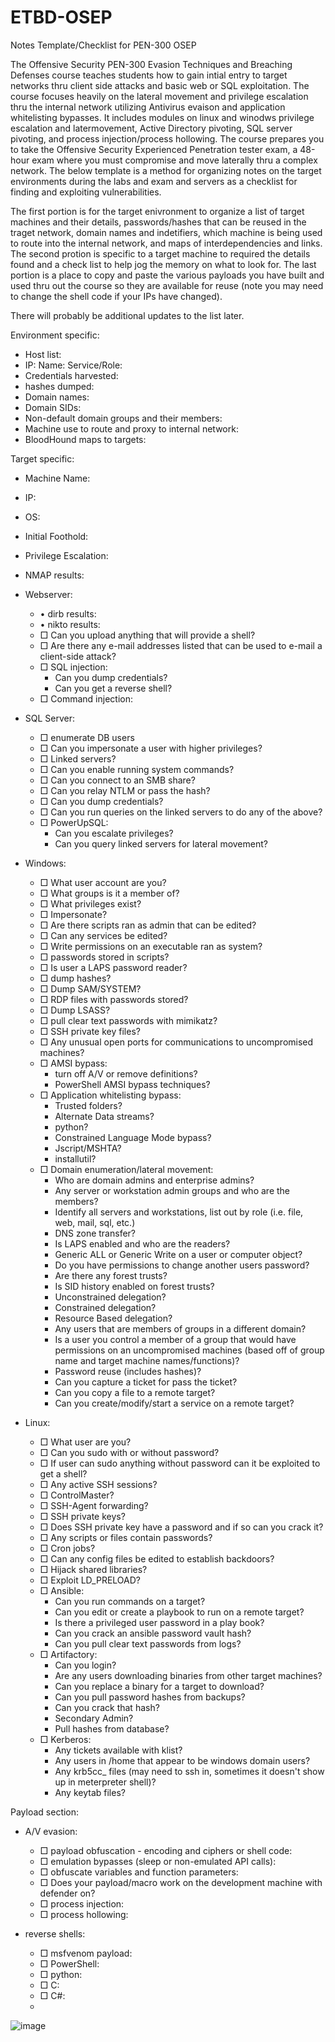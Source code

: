 # ETBD-OSEP
Notes Template/Checklist for PEN-300 OSEP

The Offensive Security PEN-300 Evasion Techniques and Breaching Defenses course teaches students how to gain intial entry to target networks thru client side attacks and basic web or SQL exploitation. The course focuses heavily on the lateral movement and privilege escalation thru the internal network utilizing Antivirus evaison and application whitelisting bypasses. It includes modules on linux and winodws privilege escalation and latermovement, Active Directory pivoting, SQL server pivoting, and process injection/process hollowing. The course prepares you to take the Offensive Security Experienced Penetration tester exam, a 48-hour exam where you must compromise and move laterally thru a complex network. The below template is a method for organizing notes on the target environments during the labs and exam and servers as a checklist for finding and exploiting vulnerabilities.

The first portion is for the target enivronment to organize a list of target machines and their details, passwords/hashes that can be reused in the traget network, domain names and indetifiers, which machine is being used to route into the internal network, and maps of interdependencies and links. The second protion is specific to a target machine to required the details found and a check list to help jog the memory on what to look for. The last portion is a place to copy and paste the various payloads you have built and used thru out the course so they are available for reuse (note you may need to change the shell code if your IPs have changed).

There will probably be additional updates to the list later.

Environment specific: 
- Host list:
- 	IP:	Name:	Service/Role:
- Credentials harvested:
- hashes dumped:
- Domain names:
- Domain SIDs:
- Non-default domain groups and their members:
- Machine use to route and proxy to internal network:
- BloodHound maps to targets:

Target specific: 
- Machine Name:
- IP:
- OS:
- Initial Foothold:
- Privilege Escalation:
- NMAP results:
 
- Webserver:
	- • dirb results:
	- • nikto results:
	- □ Can you upload anything that will provide a shell?
	- □ Are there any e-mail addresses listed that can be used to e-mail a client-side attack?
	- □ SQL injection: 
		-  Can you dump credentials? 
		-  Can you get a reverse shell?
	-  □ Command injection:

- SQL Server:
	- □ enumerate DB users
	- □ Can you impersonate a user with higher privileges?
	- □ Linked servers?
	- □ Can you enable running system commands?
	- □ Can you connect to an SMB share?
	- □ Can you relay NTLM or pass the hash?
	- □ Can you dump credentials?
	- □ Can you run queries on the linked servers to do any of the above?
	- □ PowerUpSQL:
		- Can you escalate privileges?
		- Can you query linked servers for lateral movement?

- Windows:
	- □ What user account are you?
	- □ What groups is it a member of?
	- □ What privileges exist?
	- □ Impersonate?
	- □ Are there scripts ran as admin that can be edited?
	- □ Can any services be edited?
	- □ Write permissions on an executable ran as system?
	- □ passwords stored in scripts?
	- □ Is user a LAPS password reader?
	- □ dump hashes?
	- □ Dump SAM/SYSTEM?
	- □ RDP files with passwords stored?
	- □ Dump LSASS?
	- □ pull clear text passwords with mimikatz?
	- □ SSH private key files?
	- □ Any unusual open ports for communications to uncompromised machines?
	- □ AMSI bypass:
		- turn off A/V or remove definitions?
		- PowerShell AMSI bypass techniques?
	- □ Application whitelisting bypass:
		- Trusted folders?
		- Alternate Data streams?
		- python?
		- Constrained Language Mode bypass?
		- Jscript/MSHTA?
		- installutil?
	- □ Domain enumeration/lateral movement:
		- Who are domain admins and enterprise admins?
		- Any server or workstation admin groups and who are the members?
		- Identify all servers and workstations, list out by role (i.e. file, web, mail, sql, etc.)
		- DNS zone transfer?
		- Is LAPS enabled and who are the readers?
		- Generic ALL or Generic Write on a user or computer object?
		- Do you have permissions to change another users password?
		- Are there any forest trusts?
		- Is SID history enabled on forest trusts?
		- Unconstrained delegation?
		- Constrained delegation?
		- Resource Based delegation?
		- Any users that are members of groups in a different domain?
		- Is a user you control a member of a group that would have permissions on an uncompromised machines (based off of group name and target machine names/functions)?
		- Password reuse (includes hashes)?
		- Can you capture a ticket for pass the ticket?
		- Can you copy a file to a remote target?
		- Can you create/modify/start a service on a remote target?

- Linux:
	- □ What user are you?
	- □ Can you sudo with or without password?
	- □ If user can sudo anything without password can it be exploited to get a shell?
	- □ Any active SSH sessions?
	- □ ControlMaster?
	- □ SSH-Agent forwarding?
	- □ SSH private keys?
	- □ Does SSH private key have a password and if so can you crack it?
	- □ Any scripts or files contain passwords?
	- □ Cron jobs?
	- □ Can any config files be edited to establish backdoors?
	- □ Hijack shared libraries?
	- □ Exploit LD_PRELOAD?
	- □ Ansible:
		- Can you run commands on a target?
		- Can you edit or create a playbook to run on a remote target?
		- Is there a privileged user password in a play book?
		- Can you crack an ansible password vault hash?
		- Can you pull clear text passwords from logs?
	- □ Artifactory:
		- Can you login?
		- Are any users downloading binaries from other target machines?
		- Can you replace a binary for a target to download?
		- Can you pull password hashes from backups?
		- Can you crack that hash?
		- Secondary Admin?
		- Pull hashes from database?
	- □ Kerberos:
		- Any tickets available with klist?
		- Any users in /home that appear to be windows domain users?
		- Any krb5cc_ files (may need to ssh in, sometimes it doesn't show up in meterpreter shell)?
		- Any keytab files?

Payload section:
- A/V evasion:
	- □ payload obfuscation - encoding and ciphers or shell code:
	- □ emulation bypasses (sleep or non-emulated API calls):
	- □ obfuscate variables and function parameters:
	- □ Does your payload/macro work on the development machine with defender on?
	- □ process injection:
	- □ process hollowing:
	
- reverse shells:
	- □ msfvenom payload:
	- □ PowerShell:
	- □ python:
	- □ C:
	- □ C#:
	- 
![image](https://user-images.githubusercontent.com/84335647/142711533-bf369919-6080-48b5-ae21-a62f628e6fee.png)


